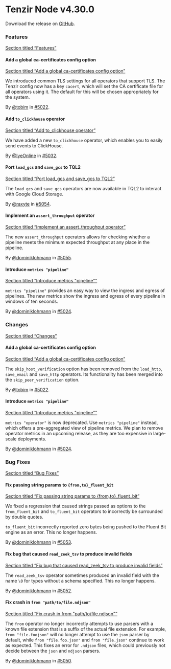 # Tenzir Node v4.30.0

Download the release on [GitHub](https://github.com/tenzir/tenzir/releases/tag/v4.30.0).

### Features

[Section titled “Features”](#features)

#### Add a global ca-certificates config option

[Section titled “Add a global ca-certificates config option”](#add-a-global-ca-certificates-config-option)

We introduced common TLS settings for all operators that support TLS. The Tenzir config now has a key `cacert`, which will set the CA certificate file for all operators using it. The default for this will be chosen appropriately for the system.

By [@tobim](https://github.com/tobim) in [#5022](https://github.com/tenzir/tenzir/pull/5022).

#### Add `to_clickhouse` operator

[Section titled “Add to\_clickhouse operator”](#add-to_clickhouse-operator)

We have added a new `to_clickhouse` operator, which enables you to easily send events to ClickHouse.

By [@IyeOnline](https://github.com/IyeOnline) in [#5032](https://github.com/tenzir/tenzir/pull/5032).

#### Port `load_gcs` and `save_gcs` to TQL2

[Section titled “Port load\_gcs and save\_gcs to TQL2”](#port-load_gcs-and-save_gcs-to-tql2)

The `load_gcs` and `save_gcs` operators are now available in TQL2 to interact with Google Cloud Storage.

By [@raxyte](https://github.com/raxyte) in [#5054](https://github.com/tenzir/tenzir/pull/5054).

#### Implement an `assert_throughput` operator

[Section titled “Implement an assert\_throughput operator”](#implement-an-assert_throughput-operator)

The new `assert_throughput` operators allows for checking whether a pipeline meets the minimum expected throughput at any place in the pipeline.

By [@dominiklohmann](https://github.com/dominiklohmann) in [#5055](https://github.com/tenzir/tenzir/pull/5055).

#### Introduce `metrics "pipeline"`

[Section titled “Introduce metrics "pipeline"”](#introduce-metrics-pipeline)

`metrics "pipeline"` provides an easy way to view the ingress and egress of pipelines. The new metrics show the ingress and egress of every pipeline in windows of ten seconds.

By [@dominiklohmann](https://github.com/dominiklohmann) in [#5024](https://github.com/tenzir/tenzir/pull/5024).

### Changes

[Section titled “Changes”](#changes)

#### Add a global ca-certificates config option

[Section titled “Add a global ca-certificates config option”](#add-a-global-ca-certificates-config-option-1)

The `skip_host_verification` option has been removed from the `load_http`, `save_email` and `save_http` operators. Its functionality has been merged into the `skip_peer_verification` option.

By [@tobim](https://github.com/tobim) in [#5022](https://github.com/tenzir/tenzir/pull/5022).

#### Introduce `metrics "pipeline"`

[Section titled “Introduce metrics "pipeline"”](#introduce-metrics-pipeline-1)

`metrics "operator"` is now deprecated. Use `metrics "pipeline"` instead, which offers a pre-aggregated view of pipeline metrics. We plan to remove operator metrics in an upcoming release, as they are too expensive in large-scale deployments.

By [@dominiklohmann](https://github.com/dominiklohmann) in [#5024](https://github.com/tenzir/tenzir/pull/5024).

### Bug Fixes

[Section titled “Bug Fixes”](#bug-fixes)

#### Fix passing string params to `{from,to}_fluent_bit`

[Section titled “Fix passing string params to {from,to}\_fluent\_bit”](#fix-passing-string-params-to-fromto_fluent_bit)

We fixed a regression that caused strings passed as options to the `from_fluent_bit` and `to_fluent_bit` operators to incorrectly be surrounded by double quotes.

`to_fluent_bit` incorrectly reported zero bytes being pushed to the Fluent Bit engine as an error. This no longer happens.

By [@dominiklohmann](https://github.com/dominiklohmann) in [#5053](https://github.com/tenzir/tenzir/pull/5053).

#### Fix bug that caused `read_zeek_tsv` to produce invalid fields

[Section titled “Fix bug that caused read\_zeek\_tsv to produce invalid fields”](#fix-bug-that-caused-read_zeek_tsv-to-produce-invalid-fields)

The `read_zeek_tsv` operator sometimes produced an invalid field with the name `\0` for types without a schema specified. This no longer happens.

By [@dominiklohmann](https://github.com/dominiklohmann) in [#5052](https://github.com/tenzir/tenzir/pull/5052).

#### Fix crash in `from "path/to/file.ndjson"`

[Section titled “Fix crash in from "path/to/file.ndjson"”](#fix-crash-in-from-pathtofilendjson)

The `from` operator no longer incorrectly attempts to use parsers with a known file extension that is a suffix of the actual file extension. For example, `from "file.foojson"` will no longer attempt to use the `json` parser by default, while `from "file.foo.json"` and `from "file.json"` continue to work as expected. This fixes an error for `.ndjson` files, which could previously not decide between the `json` and `ndjson` parsers.

By [@dominiklohmann](https://github.com/dominiklohmann) in [#5050](https://github.com/tenzir/tenzir/pull/5050).